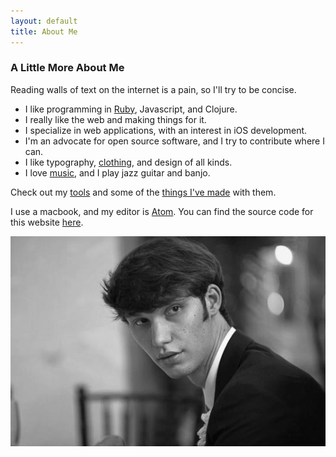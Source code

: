 ```yaml
---
layout: default
title: About Me
---
```


### A Little More About Me

Reading walls of text on the internet is a pain, so I'll try to be concise.

- I like programming in [Ruby][0], Javascript, and Clojure.
- I really like the web and making things for it.
- I specialize in web applications, with an interest in iOS development.
- I'm an advocate for open source software, and I try to contribute where I can.
- I like typography, [clothing][1], and design of all kinds.
- I love [music][3], and I play jazz guitar and banjo.

Check out my [tools][5] and some of the [things I've made][6] with them.

I use a macbook, and my editor is [Atom][9]. You can find the source code for this website [here][7].

![Profile](/assets/images/profile.png)

[0]: https://medium.com/the-way-of-ruby/15a9dfd2d5e7
[1]: https://github.com/taylorlapeyre/basic-wardrobe
[2]: http://instagram.com/p/irgE96oFcg/
[3]: http://www.last.fm/user/taylorlapeyre
[4]: https://medium.com/@taylorlapeyre/latest
[5]: https://github.com/taylorlapeyre/.files
[6]: https://github.com/taylorlapeyre?tab=repositories
[7]: https://github.com/taylorlapeyre/taylorlapeyre.github.io
[8]: http://www.vim.org/
[9]: https://atom.io/
